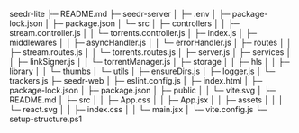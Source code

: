 
seedr-lite
├─ README.md
├─ seedr-server
│  ├─ .env
│  ├─ package-lock.json
│  ├─ package.json
│  └─ src
│     ├─ controllers
│     │  ├─ stream.controller.js
│     │  └─ torrents.controller.js
│     ├─ index.js
│     ├─ middlewares
│     │  ├─ asyncHandler.js
│     │  └─ errorHandler.js
│     ├─ routes
│     │  ├─ stream.routes.js
│     │  └─ torrents.routes.js
│     ├─ server.js
│     ├─ services
│     │  ├─ linkSigner.js
│     │  └─ torrentManager.js
│     ├─ storage
│     │  ├─ hls
│     │  ├─ library
│     │  └─ thumbs
│     └─ utils
│        ├─ ensureDirs.js
│        ├─ logger.js
│        └─ trackers.js
├─ seedr-web
│  ├─ eslint.config.js
│  ├─ index.html
│  ├─ package-lock.json
│  ├─ package.json
│  ├─ public
│  │  └─ vite.svg
│  ├─ README.md
│  ├─ src
│  │  ├─ App.css
│  │  ├─ App.jsx
│  │  ├─ assets
│  │  │  └─ react.svg
│  │  ├─ index.css
│  │  └─ main.jsx
│  └─ vite.config.js
└─ setup-structure.ps1

```